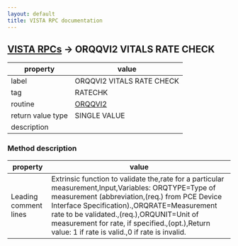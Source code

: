 ```yaml
---
layout: default
title: VISTA RPC documentation
---
```




## [VISTA RPCs](TableOfContent.md) &#8594; ORQQVI2 VITALS RATE CHECK 

 property | value 
--- | --- 
 label | ORQQVI2 VITALS RATE CHECK
 tag | RATECHK
 routine | [ORQQVI2](http://code.osehra.org/dox/Routine_ORQQVI2_source.html)
 return value type | SINGLE VALUE
 description | 


### Method description

 property | value 
--- | --- 
 Leading comment lines | Extrinsic function to validate the,rate for a particular measurement,Input,Variables:  ORQTYPE=Type of measurement (abbreviation,(req.)  from PCE Device Interface Specification).,ORQRATE=Measurement rate to be validated.,(req.),ORQUNIT=Unit of measurement for rate, if specified.,(opt.),Return value:  1 if rate is valid.,0 if rate is invalid.